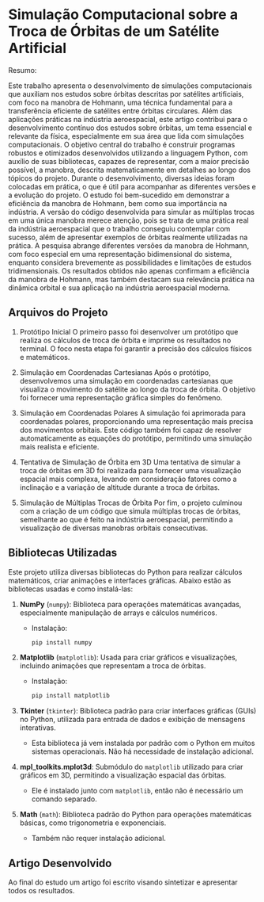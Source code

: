 # Simulação Computacional sobre a Troca de Órbitas de um Satélite Artificial

Resumo:

Este trabalho apresenta o desenvolvimento de simulações computacionais que
auxiliam nos estudos sobre órbitas descritas por satélites artificiais, com foco na
manobra de Hohmann, uma técnica fundamental para a transferência eficiente de
satélites entre órbitas circulares. Além das aplicações práticas na indústria
aeroespacial, este artigo contribui para o desenvolvimento contínuo dos estudos sobre
órbitas, um tema essencial e relevante da física, especialmente em sua área que lida
com simulações computacionais. O objetivo central do trabalho é construir programas
robustos e otimizados desenvolvidos utilizando a linguagem Python, com auxílio de
suas bibliotecas, capazes de representar, com a maior precisão possível, a manobra,
descrita matematicamente em detalhes ao longo dos tópicos do projeto. Durante o
desenvolvimento, diversas ideias foram colocadas em prática, o que é útil para
acompanhar as diferentes versões e a evolução do projeto. O estudo foi bem-sucedido
em demonstrar a eficiência da manobra de Hohmann, bem como sua importância na
indústria. A versão do código desenvolvida para simular as múltiplas trocas em uma
única manobra merece atenção, pois se trata de uma prática real da indústria
aeroespacial que o trabalho conseguiu contemplar com sucesso, além de apresentar
exemplos de órbitas realmente utilizadas na prática. A pesquisa abrange diferentes
versões da manobra de Hohmann, com foco especial em uma representação
bidimensional do sistema, enquanto considera brevemente as possibilidades e
limitações de estudos tridimensionais. Os resultados obtidos não apenas confirmam a
eficiência da manobra de Hohmann, mas também destacam sua relevância prática na
dinâmica orbital e sua aplicação na indústria aeroespacial moderna.



## Arquivos do Projeto
1. Protótipo Inicial
O primeiro passo foi desenvolver um protótipo que realiza os cálculos de troca de órbita e imprime os resultados no terminal. O foco nesta etapa foi garantir a precisão dos cálculos físicos e matemáticos.

2. Simulação em Coordenadas Cartesianas
Após o protótipo, desenvolvemos uma simulação em coordenadas cartesianas que visualiza o movimento do satélite ao longo da troca de órbita. O objetivo foi fornecer uma representação gráfica simples do fenômeno.

3. Simulação em Coordenadas Polares
A simulação foi aprimorada para coordenadas polares, proporcionando uma representação mais precisa dos movimentos orbitais. Este código também foi capaz de resolver automaticamente as equações do protótipo, permitindo uma simulação mais realista e eficiente.

4. Tentativa de Simulação de Órbita em 3D
Uma tentativa de simular a troca de órbitas em 3D foi realizada para fornecer uma visualização espacial mais complexa, levando em consideração fatores como a inclinação e a variação de altitude durante a troca de órbitas.

5. Simulação de Múltiplas Trocas de Órbita
Por fim, o projeto culminou com a criação de um código que simula múltiplas trocas de órbitas, semelhante ao que é feito na indústria aeroespacial, permitindo a visualização de diversas manobras orbitais consecutivas.

## Bibliotecas Utilizadas

Este projeto utiliza diversas bibliotecas do Python para realizar cálculos matemáticos, criar animações e interfaces gráficas. Abaixo estão as bibliotecas usadas e como instalá-las:

1. **NumPy** (`numpy`): Biblioteca para operações matemáticas avançadas, especialmente manipulação de arrays e cálculos numéricos.
   - Instalação:
     ```bash
     pip install numpy
     ```

2. **Matplotlib** (`matplotlib`): Usada para criar gráficos e visualizações, incluindo animações que representam a troca de órbitas.
   - Instalação:
     ```bash
     pip install matplotlib
     ```

3. **Tkinter** (`tkinter`): Biblioteca padrão para criar interfaces gráficas (GUIs) no Python, utilizada para entrada de dados e exibição de mensagens interativas.
   - Esta biblioteca já vem instalada por padrão com o Python em muitos sistemas operacionais. Não há necessidade de instalação adicional. 

4. **mpl_toolkits.mplot3d**: Submódulo do `matplotlib` utilizado para criar gráficos em 3D, permitindo a visualização espacial das órbitas.
   - Ele é instalado junto com `matplotlib`, então não é necessário um comando separado.

5. **Math** (`math`): Biblioteca padrão do Python para operações matemáticas básicas, como trigonometria e exponenciais.
   - Também não requer instalação adicional.

## Artigo Desenvolvido

Ao final do estudo um artigo foi escrito visando sintetizar e apresentar todos os resultados. 
